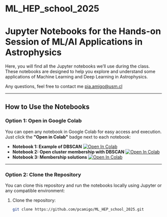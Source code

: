 # ML_HEP_school_2025

# Jupyter Notebooks for the Hands-on Session of ML/AI Applications in Astrophysics

 Here, you will find all the Jupyter notebooks we’ll use during the class. These notebooks are designed to help you explore and understand some applications of Machine Learning and Deep Learning in Astrophysics. 

Any questions, feel free to contact me pia.amigo@usm.cl

---

## How to Use the Notebooks

### **Option 1: Open in Google Colab**
You can open any notebook in Google Colab for easy access and execution. Just click the **"Open in Colab"** badge next to each notebook:

- **Notebook 1: Example of DBSCAN** [![Open In Colab](https://colab.research.google.com/assets/colab-badge.svg)](https://colab.research.google.com/github/pcamigo/ML_HEP_school_2025/blob/main/notebooks/DBSCAN_example.ipynb)  
- **Notebook 2: Open cluster membership with DBSCAN** [![Open In Colab](https://colab.research.google.com/assets/colab-badge.svg)](https://colab.research.google.com/github/pcamigo/ML_HEP_school_2025/blob/main/notebooks/Membership_DBSCAN.ipynb)
- **Notebook 3: Membership solutions** [![Open In Colab](https://colab.research.google.com/assets/colab-badge.svg)](https://colab.research.google.com/github/pcamigo/ML_HEP_school_2025/blob/main/notebooks/Membership_DBSCAN_solutions.ipynb)

---

### **Option 2: Clone the Repository**
You can clone this repository and run the notebooks locally using Jupyter or any compatible environment:
1. Clone the repository:
   ```bash
   git clone https://github.com/pcamigo/ML_HEP_school_2025.git
